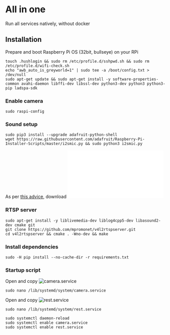 # All in one
Run all services natively, without docker

## Installation
Prepare and boot Raspberry Pi OS (32bit, bullseye) on your RPi

    touch .hushlogin && sudo rm /etc/profile.d/sshpwd.sh && sudo rm /etc/profile.d/wifi-check.sh
    echo "awb_auto_is_greyworld=1" | sudo tee -a /boot/config.txt > /dev/null
    sudo apt-get update && sudo apt-get install -y software-properties-common avahi-daemon libffi-dev libssl-dev python3-dev python3 python3-pip ladspa-sdk

### Enable camera
    sudo raspi-config

### Sound setup
    sudo pip3 install --upgrade adafruit-python-shell
    wget https://raw.githubusercontent.com/adafruit/Raspberry-Pi-Installer-Scripts/master/i2smic.py && sudo python3 i2smic.py

As per [this advice](https://github.com/mpromonet/v4l2rtspserver/issues/94#issuecomment-378788356), download ![asound.conf](doc/asound.conf "asound configuration") 

### RTSP server
    sudo apt-get install -y liblivemedia-dev liblog4cpp5-dev libasound2-dev cmake git
    git clone https://github.com/mpromonet/v4l2rtspserver.git
    cd v4l2rtspserver && cmake . -Wno-dev && make

### Install dependencies
    sudo -H pip install --no-cache-dir -r requirements.txt

### Startup script
Open and copy ![camera.service](camera/camera.service "Camera service")

    sudo nano /lib/systemd/system/camera.service

Open and copy ![rest.service](camera/rest.service "REST service")

    sudo nano /lib/systemd/system/rest.service

    sudo systemctl daemon-reload
    sudo systemctl enable camera.service
    sudo systemctl enable rest.service